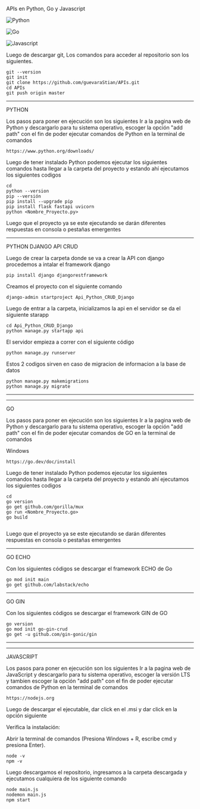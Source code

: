 APIs en Python, Go y Javascript

![Python](https://img.shields.io/badge/python-3670A0?style=for-the-badge&logo=python&logoColor=ffdd54)

![Go](https://img.shields.io/badge/Go-00ADD8?logo=Go&logoColor=white&style=for-the-badge)

![Javascript](https://shields.io/badge/JavaScript-F7DF1E?logo=JavaScript&logoColor=000&style=flat-square)


Luego de descargar git, Los comandos para acceder al repositorio son los siguientes.

```Terminal de comandos
git --version
git init
git clone https://github.com/guevaraStian/APIs.git
cd APIs
git push origin master
```
---------

PYTHON 



Los pasos para poner en ejecución son los siguientes
Ir a la pagina web de Python y descargarlo para tu sistema operativo, escoger la opción "add path" con el fin de poder ejecutar comandos de Python en la terminal de comandos

```Pagina web
https://www.python.org/downloads/
```
Luego de tener instalado Python podemos ejecutar los siguientes comandos hasta llegar a la carpeta del proyecto y estando ahí ejecutamos los siguientes codigos

```Terminal de comandos
cd    
python --version
pip --versión
pip install --upgrade pip
pip install flask fastapi uvicorn
python <Nombre_Proyecto.py>

```
Luego que el proyecto ya se este ejecutando se darán diferentes respuestas en consola o pestañas emergentes

---------


PYTHON DJANGO API CRUD


Luego de crear la carpeta donde se va a crear la API con django 
procedemos a intalar el framework django
```Terminal de comandos
pip install django djangorestframework
```
Creamos el proyecto con el siguiente comando
```Terminal de comandos
django-admin startproject Api_Python_CRUD_Django
```
Luego de entrar a la carpeta, inicializamos la api en el servidor se da el siguiente starapp 
```Terminal de comandos
cd Api_Python_CRUD_Django
python manage.py startapp api
```
El servidor empieza a correr con el siguiente código
```Terminal de comandos
python manage.py runserver
```
Estos 2 codigos sirven en caso de migracion de informacion a la base de datos
```Terminal de comandos
python manage.py makemigrations
python manage.py migrate
```


-----------------------------
---------------------------



GO



Los pasos para poner en ejecución son los siguientes
Ir a la pagina web de Python y descargarlo para tu sistema operativo, escoger la opción "add path" con el fin de poder ejecutar comandos de GO en la terminal de comandos

Windows
```Pagina web
https://go.dev/doc/install
```

Luego de tener instalado Python podemos ejecutar los siguientes comandos hasta llegar a la carpeta del proyecto y estando ahí ejecutamos los siguientes codigos

```Terminal de comandos
cd    
go version 
go get github.com/gorilla/mux
go run <Nombre_Proyecto.go>
go build


```
Luego que el proyecto ya se este ejecutando se darán diferentes respuestas en consola o pestañas emergentes


------------------


GO ECHO


Con los siguientes códigos se descargar el framework ECHO de Go

```Terminal de comandos
go mod init main
go get github.com/labstack/echo
```
------------------


GO GIN


Con los siguientes códigos se descargar el framework GIN de GO

```Terminal de comandos
go version
go mod init go-gin-crud
go get -u github.com/gin-gonic/gin
```




-----------------------------
---------------------------



JAVASCRIPT




Los pasos para poner en ejecución son los siguientes Ir a la pagina web de JavaScript y descargarlo para tu sistema operativo, escoger la versión LTS y tambien escoger la opción "add path" con el fin de poder ejecutar comandos de Python en la terminal de comandos
```Pagina web
https://nodejs.org
```
Luego de descargar el ejecutable, dar click en el .msi y dar click en la opción siguiente

Verifica la instalación:

Abrir la terminal de comandos (Presiona Windows + R, escribe cmd y presiona Enter).
```Terminal de comandos
node -v
npm -v
```

Luego descargamos el repositorio, ingresamos a la carpeta descargada y ejecutamos cualquiera de los siguiente comando
```Terminal de comandos
node main.js
nodemon main.js
npm start
```









